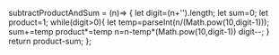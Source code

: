 subtractProductAndSum = (n)=> {
    let digit=(n+'').length;
    let sum=0;
    let product=1;
    while(digit>0){
        let temp=parseInt(n/(Math.pow(10,digit-1)));
        sum+=temp
        product*=temp
        n=n-temp*(Math.pow(10,digit-1))
        digit--;
    }
    return product-sum;
};